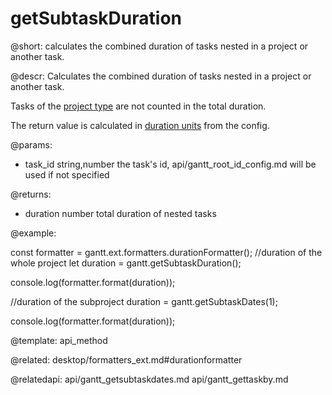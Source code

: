 getSubtaskDuration
=============

@short:
	calculates the combined duration of tasks nested in a project or another task. 

@descr:
Calculates the combined duration of tasks nested in a project or another task.

Tasks of the [project type](api/gantt_types_config.md) are not counted in the total duration.

The return value is calculated in [duration units](api/gantt_duration_unit_config.md) from the config.




@params:
* task_id		string,number		the task's id, api/gantt_root_id_config.md will be used if not specified

@returns:
- duration			number		total duration of nested tasks

@example:

const formatter = gantt.ext.formatters.durationFormatter();
//duration of the whole project
let duration = gantt.getSubtaskDuration();
    
console.log(formatter.format(duration));

//duration of the subproject
duration = gantt.getSubtaskDates(1);
    
console.log(formatter.format(duration));

@template:	api_method

@related:
desktop/formatters_ext.md#durationformatter

@relatedapi:
api/gantt_getsubtaskdates.md
api/gantt_gettaskby.md
